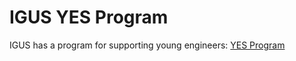 # IGUS YES Program
IGUS has a program for supporting young engineers: [YES Program](https://www.igus.com/info/yes-program)